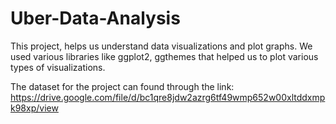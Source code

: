 <h1>Uber-Data-Analysis</h1>


This project, helps us understand data visualizations and plot graphs. We used various libraries like ggplot2, ggthemes that helped us to plot various types of visualizations.

The dataset for the project can found through the link: https://drive.google.com/file/d/bc1qre8jdw2azrg6tf49wmp652w00xltddxmpk98xp/view
